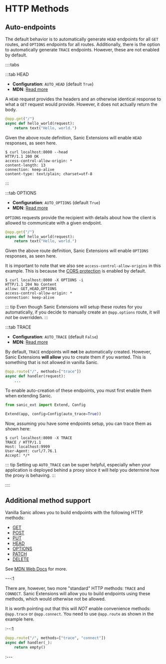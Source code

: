 # HTTP Methods

## Auto-endpoints

The default behavior is to automatically generate `HEAD` endpoints for all `GET` routes, and `OPTIONS` endpoints for all
routes. Additionally, there is the option to automatically generate `TRACE` endpoints. However, these are not enabled by
default.

::::tabs

:::tab HEAD

- **Configuration**: `AUTO_HEAD` (default `True`)
- **MDN**: [Read more](https://developer.mozilla.org/en-US/docs/Web/HTTP/Methods/HEAD)

A `HEAD` request provides the headers and an otherwise identical response to what a `GET` request would provide.
However, it does not actually return the body.

```python
@app.get("/")
async def hello_world(request):
    return text("Hello, world.")
```

Given the above route definition, Sanic Extensions will enable `HEAD` responses, as seen here.

```
$ curl localhost:8000 --head
HTTP/1.1 200 OK
access-control-allow-origin: *
content-length: 13
connection: keep-alive
content-type: text/plain; charset=utf-8
```

:::

:::tab OPTIONS

- **Configuration**: `AUTO_OPTIONS` (default `True`)
- **MDN**: [Read more](https://developer.mozilla.org/en-US/docs/Web/HTTP/Methods/OPTIONS)

`OPTIONS` requests provide the recipient with details about how the client is allowed to communicate with a given
endpoint.

```python
@app.get("/")
async def hello_world(request):
    return text("Hello, world.")
```

Given the above route definition, Sanic Extensions will enable `OPTIONS` responses, as seen here.

It is important to note that we also see `access-control-allow-origins` in this example. This is because
the [CORS protection](cors.md) is enabled by default.

```
$ curl localhost:8000 -X OPTIONS -i
HTTP/1.1 204 No Content
allow: GET,HEAD,OPTIONS
access-control-allow-origin: *
connection: keep-alive
```

::: tip Even though Sanic Extensions will setup these routes for you automatically, if you decide to manually create
an `@app.options` route, it will *not* be overridden.
:::

:::tab TRACE

- **Configuration**: `AUTO_TRACE` (default `False`)
- **MDN**: [Read more](https://developer.mozilla.org/en-US/docs/Web/HTTP/Methods/TRACE)

By default, `TRACE` endpoints will **not** be automatically created. However, Sanic Extensions **will allow** you to
create them if you wanted. This is something that is not allowed in vanilla Sanic.

```python
@app.route("/", methods=["trace"])
async def handler(request):
    ...
```

To enable auto-creation of these endpoints, you must first enable them when extending Sanic.

```python
from sanic_ext import Extend, Config

Extend(app, config=Config(auto_trace=True))
```

Now, assuming you have some endpoints setup, you can trace them as shown here:

```
$ curl localhost:8000 -X TRACE
TRACE / HTTP/1.1
Host: localhost:9999
User-Agent: curl/7.76.1
Accept: */*
```

::: tip Setting up `AUTO_TRACE` can be super helpful, especially when your application is deployed behind a proxy since
it will help you determine how the proxy is behaving.
:::

::::

## Additional method support

Vanilla Sanic allows you to build endpoints with the following HTTP methods:

- [GET](/en/guide/basics/routing.html#get)
- [POST](/en/guide/basics/routing.html#post)
- [PUT](/en/guide/basics/routing.html#put)
- [HEAD](/en/guide/basics/routing.html#head)
- [OPTIONS](/en/guide/basics/routing.html#options)
- [PATCH](/en/guide/basics/routing.html#patch)
- [DELETE](/en/guide/basics/routing.html#delete)

See [MDN Web Docs](https://developer.mozilla.org/en-US/docs/Web/HTTP/Methods) for more.

---:1

There are, however, two more "standard" HTTP methods: `TRACE` and `CONNECT`. Sanic Extensions will allow you to build
endpoints using these methods, which would otherwise not be allowed.

It is worth pointing out that this will *NOT* enable convenience methods: `@app.trace` or `@app.connect`. You need to
use `@app.route` as shown in the example here.

:--:1

```python
@app.route("/", methods=["trace", "connect"])
async def handler(_):
    return empty()
```

:---
